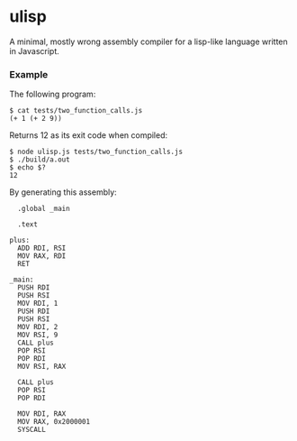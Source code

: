 # ulisp

A minimal, mostly wrong assembly compiler for a lisp-like language
written in Javascript.

### Example

The following program:

```
$ cat tests/two_function_calls.js
(+ 1 (+ 2 9))
```

Returns 12 as its exit code when compiled:

```
$ node ulisp.js tests/two_function_calls.js
$ ./build/a.out
$ echo $?
12
```

By generating this assembly:

```
  .global _main

  .text

plus:
  ADD RDI, RSI
  MOV RAX, RDI
  RET

_main:
  PUSH RDI
  PUSH RSI
  MOV RDI, 1
  PUSH RDI
  PUSH RSI
  MOV RDI, 2
  MOV RSI, 9
  CALL plus
  POP RSI
  POP RDI
  MOV RSI, RAX

  CALL plus
  POP RSI
  POP RDI

  MOV RDI, RAX
  MOV RAX, 0x2000001
  SYSCALL
```
